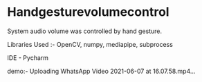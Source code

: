 # Handgesturevolumecontrol
System audio volume was controlled by hand gesture.

Libraries Used :- OpenCV, numpy, mediapipe, subprocess

IDE - Pycharm

demo:-
Uploading WhatsApp Video 2021-06-07 at 16.07.58.mp4…




